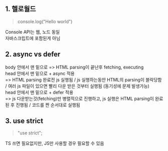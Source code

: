 ## 1. 헬로월드
> console.log("Hello world")   

Console API는 웹, 노드 동일   
자바스크립트에 포함된게 아님

## 2. async vs defer
body 안에서 맨 밑으로 => HTML parsing이 끝난후 fetching, executing   
head 안에서 맨 밑으로 + async 적용    
=> HTML parsing 완료전 js 실행됨 / js 실행하는동안 HTML의 parsing이 블락당함 / 여러 js 파일이 있으면 빨리 다운 받은 것부터 실행됨 (동기성에 문제 발생가능)   
head 안에서 맨 밑으로 + defer 적용    
=> js 다운받는것(fetching)만 병렬적으로 진행하고, js 실행은 HTML parsing이 완료된 후 진행됨 / 코드를 짠 순서대로 실행됨

## 3. use strict
> "use strict";   

TS 쓰면 필요없지만, JS만 사용할 경우 필요할 수 있음
